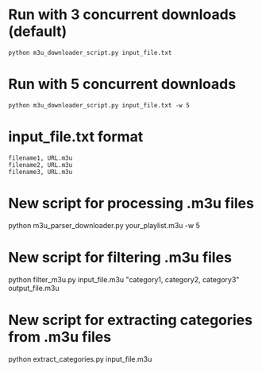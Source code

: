 # Run with 3 concurrent downloads (default)
`python m3u_downloader_script.py input_file.txt`

# Run with 5 concurrent downloads
`python m3u_downloader_script.py input_file.txt -w 5`


# input_file.txt format

```
filename1, URL.m3u
filename2, URL.m3u
filename3, URL.m3u
```

# New script for processing .m3u files
python m3u_parser_downloader.py your_playlist.m3u -w 5

# New script for filtering .m3u files
python filter_m3u.py input_file.m3u "category1, category2, category3" output_file.m3u

# New script for extracting categories from .m3u files
python extract_categories.py input_file.m3u

